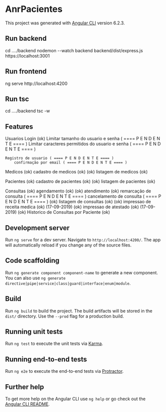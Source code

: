 # AnrPacientes

This project was generated with [Angular CLI](https://github.com/angular/angular-cli) version 6.2.3.


## Run backend

cd ..../backend
nodemon --watch backend backend/dist/express.js
https://localhost:3001


## Run frontend

ng serve
http://localhost:4200


## Run tsc

cd ..../backend
tsc -w


## Features

Usuarios
	Login (ok)
		Limitar tamanho do usuario e senha ( ==== P E N D E N T E ==== )
		Limitar caracteres permitidos do usuario e senha ( ==== P E N D E N T E ==== )

	Registro de usuario ( ==== P E N D E N T E ==== )
		confirmação por email ( ==== P E N D E N T E ==== )

Medicos
	(ok) cadastro de medicos (ok)
	(ok) listagem de medicos (ok)

Pacientes
	(ok) cadastro de pacientes (ok)
	(ok) listagem de pacientes (ok)

Consultas
	(ok) agendamento (ok)
	(ok) atendimento (ok)
	remarcação de consulta ( ==== P E N D E N T E ==== )
	cancelamento de consulta ( ==== P E N D E N T E ==== )
	(ok) listagem de consultas (ok)
	(ok) impressao de receita medica (ok) (17-09-2019)
	(ok) impressao de atestado (ok) (17-09-2019)
	(ok) Historico de Consultas por Paciente (ok)


## Development server

Run `ng serve` for a dev server. Navigate to `http://localhost:4200/`. The app will automatically reload if you change any of the source files.

## Code scaffolding

Run `ng generate component component-name` to generate a new component. You can also use `ng generate directive|pipe|service|class|guard|interface|enum|module`.

## Build

Run `ng build` to build the project. The build artifacts will be stored in the `dist/` directory. Use the `--prod` flag for a production build.

## Running unit tests

Run `ng test` to execute the unit tests via [Karma](https://karma-runner.github.io).

## Running end-to-end tests

Run `ng e2e` to execute the end-to-end tests via [Protractor](http://www.protractortest.org/).

## Further help

To get more help on the Angular CLI use `ng help` or go check out the [Angular CLI README](https://github.com/angular/angular-cli/blob/master/README.md).
